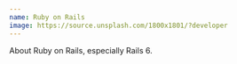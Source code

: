 ```yaml
---
name: Ruby on Rails
image: https://source.unsplash.com/1800x1801/?developer
---
```


About Ruby on Rails, especially Rails 6.
